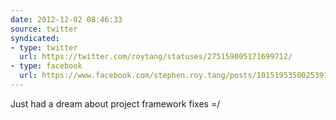 ```yaml
---
date: 2012-12-02 08:46:33
source: twitter
syndicated:
- type: twitter
  url: https://twitter.com/roytang/statuses/275159005171699712/
- type: facebook
  url: https://www.facebook.com/stephen.roy.tang/posts/10151953500253912
---
```


Just had a dream about project framework fixes =/
